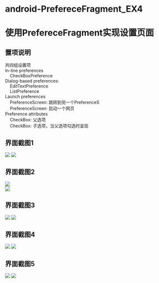 # android-PrefereceFragment_EX4
# 使用PrefereceFragment实现设置页面
## 置项说明

共四组设置项 <br>
In-line preferences <br>
&nbsp; &nbsp; CheckBoxPreference <br>
Dialog-based preferences: <br>
&nbsp; &nbsp; EditTextPreference <br>
&nbsp; &nbsp; ListPreference <br>
Launch preferences<br>
&nbsp; &nbsp; PreferenceScreen: 跳转到另一个PreferenceS<br>
&nbsp; &nbsp; PreferenceScreen: 启动一个网页  <br>
Preference attributes  <br>
&nbsp; &nbsp; CheckBox: 父选项  <br>
&nbsp; &nbsp; CheckBox: 子选项，当父选项勾选时呈现  <br>

## 界面截图1
![](https://github.com/BornTW/android-PrefereceFragment_EX4/blob/master/Images/android-PrefereceFragment_EX4_1.PNG) 
![](https://github.com/BornTW/android-PrefereceFragment_EX4/blob/master/Images/android-PrefereceFragment_EX4_2.PNG)  

## 界面截图2
![](https://github.com/BornTW/android-PrefereceFragment_EX4/blob/master/Images/android-PrefereceFragment_EX4_3.PNG)  
![](https://github.com/BornTW/android-PrefereceFragment_EX4/blob/master/Images/android-PrefereceFragment_EX4_4.PNG) 

## 界面截图3
![](https://github.com/BornTW/android-PrefereceFragment_EX4/blob/master/Images/android-PrefereceFragment_EX4_5.PNG) 
![](https://github.com/BornTW/android-PrefereceFragment_EX4/blob/master/Images/android-PrefereceFragment_EX4_6.PNG) 

## 界面截图4
![](https://github.com/BornTW/android-PrefereceFragment_EX4/blob/master/Images/android-PrefereceFragment_EX4_7.PNG) 
![](https://github.com/BornTW/android-PrefereceFragment_EX4/blob/master/Images/android-PrefereceFragment_EX4_8.PNG) 

## 界面截图5
![](https://github.com/BornTW/android-PrefereceFragment_EX4/blob/master/Images/android-PrefereceFragment_EX4_9.PNG)
![](https://github.com/BornTW/android-PrefereceFragment_EX4/blob/master/Images/android-PrefereceFragment_EX4_10.PNG)
